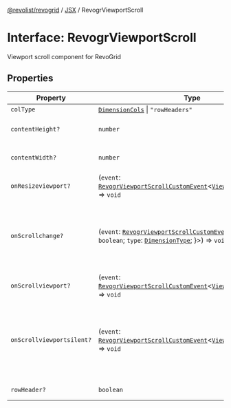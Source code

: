 [@revolist/revogrid](README.md) / [JSX](Namespace.JSX.md) / RevogrViewportScroll

# Interface: RevogrViewportScroll

Viewport scroll component for RevoGrid

## Properties

| Property | Type | Description | Defined in |
| ------ | ------ | ------ | ------ |
| `colType` | [`DimensionCols`](TypeAlias.DimensionCols.md) \| `"rowHeaders"` | - | [src/components.d.ts:2085](https://github.com/revolist/revogrid/blob/08de4537b2052abd86ff4eb5461780401e3c4fcb/src/components.d.ts#L2085) |
| `contentHeight?` | `number` | Height of inner content | [src/components.d.ts:2089](https://github.com/revolist/revogrid/blob/08de4537b2052abd86ff4eb5461780401e3c4fcb/src/components.d.ts#L2089) |
| `contentWidth?` | `number` | Width of inner content | [src/components.d.ts:2093](https://github.com/revolist/revogrid/blob/08de4537b2052abd86ff4eb5461780401e3c4fcb/src/components.d.ts#L2093) |
| `onResizeviewport?` | (`event`: [`RevogrViewportScrollCustomEvent`](Interface.RevogrViewportScrollCustomEvent.md)\<[`ViewPortResizeEvent`](TypeAlias.ViewPortResizeEvent.md)\>) => `void` | Viewport resize | [src/components.d.ts:2097](https://github.com/revolist/revogrid/blob/08de4537b2052abd86ff4eb5461780401e3c4fcb/src/components.d.ts#L2097) |
| `onScrollchange?` | (`event`: [`RevogrViewportScrollCustomEvent`](Interface.RevogrViewportScrollCustomEvent.md)\<\{ `hasScroll`: `boolean`; `type`: [`DimensionType`](TypeAlias.DimensionType.md); \}\>) => `void` | Triggered on scroll change, can be used to get information about scroll visibility | [src/components.d.ts:2101](https://github.com/revolist/revogrid/blob/08de4537b2052abd86ff4eb5461780401e3c4fcb/src/components.d.ts#L2101) |
| `onScrollviewport?` | (`event`: [`RevogrViewportScrollCustomEvent`](Interface.RevogrViewportScrollCustomEvent.md)\<[`ViewPortScrollEvent`](TypeAlias.ViewPortScrollEvent.md)\>) => `void` | Before scroll event | [src/components.d.ts:2108](https://github.com/revolist/revogrid/blob/08de4537b2052abd86ff4eb5461780401e3c4fcb/src/components.d.ts#L2108) |
| `onScrollviewportsilent?` | (`event`: [`RevogrViewportScrollCustomEvent`](Interface.RevogrViewportScrollCustomEvent.md)\<[`ViewPortScrollEvent`](TypeAlias.ViewPortScrollEvent.md)\>) => `void` | Silently scroll to coordinate Made to align negative coordinates for mobile devices | [src/components.d.ts:2112](https://github.com/revolist/revogrid/blob/08de4537b2052abd86ff4eb5461780401e3c4fcb/src/components.d.ts#L2112) |
| `rowHeader?` | `boolean` | Enable row header | [src/components.d.ts:2116](https://github.com/revolist/revogrid/blob/08de4537b2052abd86ff4eb5461780401e3c4fcb/src/components.d.ts#L2116) |
